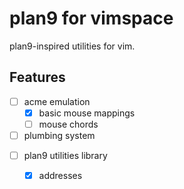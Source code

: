 # plan9 for vimspace

plan9-inspired utilities for vim.

## Features

- [ ] acme emulation
    - [x] basic mouse mappings
    - [ ] mouse chords
- [ ] plumbing system
* [ ] plan9 utilities library
    - [x] addresses

